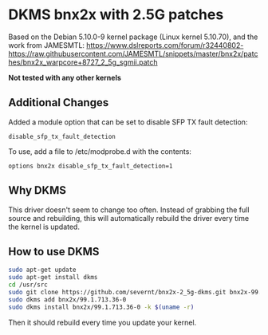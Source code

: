 # DKMS bnx2x with 2.5G patches

Based on the Debian 5.10.0-9 kernel package (Linux kernel 5.10.70), and the work from JAMESMTL:
https://www.dslreports.com/forum/r32440802-
https://raw.githubusercontent.com/JAMESMTL/snippets/master/bnx2x/patches/bnx2x_warpcore+8727_2_5g_sgmii.patch

**Not tested with any other kernels**

## Additional Changes
Added a module option that can be set to disable SFP TX fault detection:

`disable_sfp_tx_fault_detection`

To use, add a file to /etc/modprobe.d with the contents:

`options bnx2x disable_sfp_tx_fault_detection=1`

## Why DKMS
This driver doesn't seem to change too often. Instead of grabbing the full source and rebuilding, this will automatically rebuild the driver every time the kernel is updated.

## How to use DKMS
```sh
sudo apt-get update
sudo apt-get install dkms
cd /usr/src
sudo git clone https://github.com/severnt/bnx2x-2_5g-dkms.git bnx2x-99.1.713.36-0
sudo dkms add bnx2x/99.1.713.36-0
sudo dkms install bnx2x/99.1.713.36-0 -k $(uname -r)
```
Then it should rebuild every time you update your kernel.
